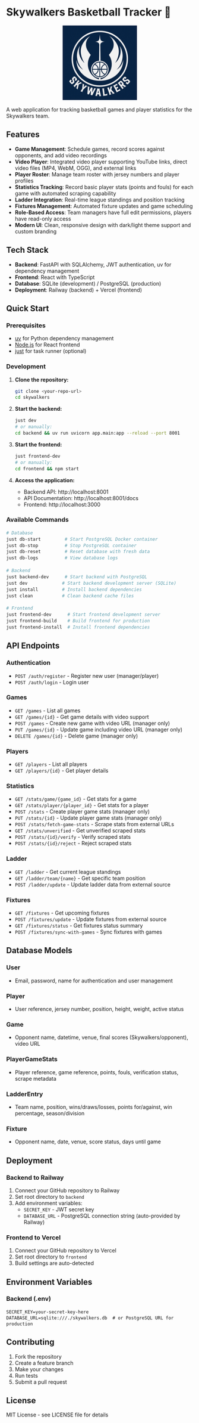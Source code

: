 # Skywalkers Basketball Tracker 🏀

<div align="center">
  <img src="frontend/public/logo192.png" alt="Skywalkers Logo" width="200" height="200">
</div>

A web application for tracking basketball games and player statistics for the Skywalkers team.

## Features

- **Game Management**: Schedule games, record scores against opponents, and add video recordings
- **Video Player**: Integrated video player supporting YouTube links, direct video files (MP4, WebM, OGG), and external links
- **Player Roster**: Manage team roster with jersey numbers and player profiles  
- **Statistics Tracking**: Record basic player stats (points and fouls) for each game with automated scraping capability
- **Ladder Integration**: Real-time league standings and position tracking
- **Fixtures Management**: Automated fixture updates and game scheduling
- **Role-Based Access**: Team managers have full edit permissions, players have read-only access
- **Modern UI**: Clean, responsive design with dark/light theme support and custom branding

## Tech Stack

- **Backend**: FastAPI with SQLAlchemy, JWT authentication, uv for dependency management
- **Frontend**: React with TypeScript
- **Database**: SQLite (development) / PostgreSQL (production)
- **Deployment**: Railway (backend) + Vercel (frontend)

## Quick Start

### Prerequisites

- [uv](https://docs.astral.sh/uv/) for Python dependency management
- [Node.js](https://nodejs.org/) for React frontend
- [just](https://github.com/casey/just) for task runner (optional)

### Development

1. **Clone the repository:**
   ```bash
   git clone <your-repo-url>
   cd skywalkers
   ```

2. **Start the backend:**
   ```bash
   just dev
   # or manually:
   cd backend && uv run uvicorn app.main:app --reload --port 8001
   ```

3. **Start the frontend:**
   ```bash
   just frontend-dev
   # or manually:
   cd frontend && npm start
   ```

4. **Access the application:**
   - Backend API: http://localhost:8001
   - API Documentation: http://localhost:8001/docs
   - Frontend: http://localhost:3000

### Available Commands

```bash
# Database
just db-start         # Start PostgreSQL Docker container
just db-stop          # Stop PostgreSQL container
just db-reset         # Reset database with fresh data
just db-logs          # View database logs

# Backend
just backend-dev      # Start backend with PostgreSQL
just dev             # Start backend development server (SQLite)
just install         # Install backend dependencies
just clean           # Clean backend cache files

# Frontend  
just frontend-dev      # Start frontend development server
just frontend-build    # Build frontend for production
just frontend-install  # Install frontend dependencies
```

## API Endpoints

### Authentication
- `POST /auth/register` - Register new user (manager/player)
- `POST /auth/login` - Login user

### Games
- `GET /games` - List all games
- `GET /games/{id}` - Get game details with video support
- `POST /games` - Create new game with video URL (manager only)
- `PUT /games/{id}` - Update game including video URL (manager only)
- `DELETE /games/{id}` - Delete game (manager only)

### Players
- `GET /players` - List all players
- `GET /players/{id}` - Get player details

### Statistics
- `GET /stats/game/{game_id}` - Get stats for a game
- `GET /stats/player/{player_id}` - Get stats for a player
- `POST /stats` - Create player game stats (manager only)
- `PUT /stats/{id}` - Update player game stats (manager only)
- `POST /stats/fetch-game-stats` - Scrape stats from external URLs
- `GET /stats/unverified` - Get unverified scraped stats
- `POST /stats/{id}/verify` - Verify scraped stats
- `POST /stats/{id}/reject` - Reject scraped stats

### Ladder
- `GET /ladder` - Get current league standings
- `GET /ladder/team/{name}` - Get specific team position
- `POST /ladder/update` - Update ladder data from external source

### Fixtures
- `GET /fixtures` - Get upcoming fixtures
- `POST /fixtures/update` - Update fixtures from external source
- `GET /fixtures/status` - Get fixtures status summary
- `POST /fixtures/sync-with-games` - Sync fixtures with games

## Database Models

### User
- Email, password, name for authentication and user management

### Player  
- User reference, jersey number, position, height, weight, active status

### Game
- Opponent name, datetime, venue, final scores (Skywalkers/opponent), video URL

### PlayerGameStats
- Player reference, game reference, points, fouls, verification status, scrape metadata

### LadderEntry
- Team name, position, wins/draws/losses, points for/against, win percentage, season/division

### Fixture
- Opponent name, date, venue, score status, days until game

## Deployment

### Backend to Railway

1. Connect your GitHub repository to Railway
2. Set root directory to `backend`
3. Add environment variables:
   - `SECRET_KEY` - JWT secret key
   - `DATABASE_URL` - PostgreSQL connection string (auto-provided by Railway)

### Frontend to Vercel

1. Connect your GitHub repository to Vercel
2. Set root directory to `frontend`
3. Build settings are auto-detected

## Environment Variables

### Backend (.env)
```env
SECRET_KEY=your-secret-key-here
DATABASE_URL=sqlite:///./skywalkers.db  # or PostgreSQL URL for production
```

## Contributing

1. Fork the repository
2. Create a feature branch
3. Make your changes
4. Run tests
5. Submit a pull request

## License

MIT License - see LICENSE file for details

